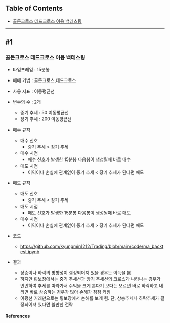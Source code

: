 ## Table of Contents

- [골든크로스 데드크로스 이용 백테스팅](#1)

---

## #1

### 골든크로스 데드크로스 이용 백테스팅
- 타임프레임 : 15분봉
- 매매 기법 : 골든크로스,데드크로스
- 사용 지표 : 이동평균선
- 변수의 수 : 2개
    - 중기 추세 : 50 이동평균선
    - 장기 추세 : 200 이동평균선
- 매수 규칙
    - 매수 신호
        - 중기 추세 > 장기 추세
    - 매수 시점
        - 매수 신호가 발생한 15분봉 다음봉이 생성될때 바로 매수
    - 매도 시점
        - 이익이나 손실에 관계없이 중기 추세 < 장기 추세가 된다면 매도
- 매도 규칙
    - 매도 신호
        - 중기 추세 < 장기 추세
    - 매도 시점
        - 매도 신호가 발생한 15분봉 다음봉이 생성될때 바로 매도
    - 매수 시점
        - 이익이나 손실에 관계없이 중기 추세 > 장기 추세가 된다면 매도

- 코드
    - https://github.com/kyungmin1212/Trading/blob/main/code/ma_backtest.ipynb

- 결과
    - 상승이나 하락의 방향성이 결정되어져 있을 경우는 이득을 봄
    - 하지만 횡보장에서는 중기 추세선과 장기 추세선의 크로스가 나타나는 경우가 빈번하여 추세를 따라가서 수익을 크게 본다기 보다는 오르면 바로 하락하고 내리면 바로 상승하는 경우가 많아 손해가 점점 커짐
    - 이평선 거래만으로는 횡보장에서 손해를 보게 됨. 단, 상승추세나 하락추세가 결정되어져 있다면 쓸만한 전략

#### References
